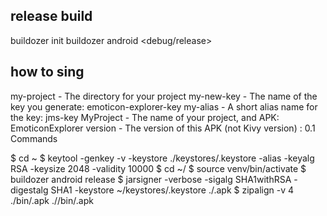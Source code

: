 ## release build

buildozer init
buildozer android <debug/release>

## how to sing

my-project - The directory for your project
my-new-key - The name of the key you generate: emoticon-explorer-key
my-alias - A short alias name for the key: jms-key
MyProject - The name of your project, and APK: EmoticonExplorer
version - The version of this APK (not Kivy version) : 0.1
Commands

$ cd ~
$ keytool -genkey -v -keystore ./keystores/<my-new-key>.keystore -alias <my-alias> -keyalg RSA -keysize 2048 -validity 10000
$ cd ~/<my-project>
$ source venv/bin/activate
$ buildozer android release
$ jarsigner -verbose -sigalg SHA1withRSA -digestalg SHA1 -keystore ~/keystores/<my-new-key>.keystore ./<file-name>.apk <my-alias>
$ zipalign -v 4 ./bin/<file-name>.apk ./<my-project>/bin/<MyProject>.apk